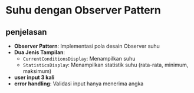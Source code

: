# Suhu dengan Observer Pattern

## penjelasan 

- **Observer Pattern**: Implementasi pola desain Observer suhu
- **Dua Jenis Tampilan**:
  - `CurrentConditionsDisplay`: Menampilkan suhu
  - `StatisticsDisplay`: Menampilkan statistik suhu (rata-rata, minimum, maksimum)
- **user input 3 kali**
- **error handling**: Validasi input hanya menerima angka
